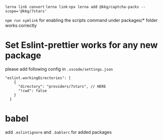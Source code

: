 `lerna link convert`
`lerna link`
`npx lerna add @kkg/captcha-packs --scope='@kkg/7stars'`

`npm run symlink` for enabling the scripts command under packages/\* folder works correctly

# Set Eslint-prettier works for any new package

please add following config in `.vscode/settings.json`

```
"eslint.workingDirectories": [
    {
      "directory": "providers/7stars", // HERE
      "!cwd": false
    }
  ]
```

# babel

add `.eslintignore` and `.bablerc` for added packages
